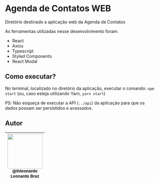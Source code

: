 # Agenda de Contatos WEB

Diretório destinado a aplicação web da Agenda de Contatos

As ferramentas utilizadas nesse desenvolvimento foram:

- React
- Axios
- Typescript
- Styled Components
- React Modal

## Como executar?

No terminal, localizado no diretório da aplicação, executar o comando: `npm start` (ou, caso esteja utilizando Yarn, `yarn start`)

PS: Não esqueça de executar a API (`../api`) da aplicação para que os dados possam ser persistidos e acessados.

## Autor

| [<img src="https://avatars0.githubusercontent.com/u/11544276?v=4&s=450" width=115><br><sub>@lhleonardo</sub>](https://github.com/lhleonardo) <br><sub>Leonardo Braz</sub> |
| :-----------------------------------------------------------------------------------------------------------------------------------------------------------------------: |

